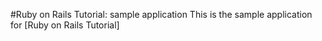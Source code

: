 #Ruby on Rails Tutorial: sample application
This is the sample application for [Ruby on Rails Tutorial]